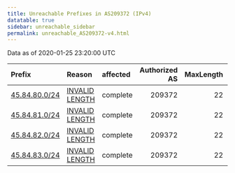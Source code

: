```yaml
---
title: Unreachable Prefixes in AS209372 (IPv4)
datatable: true
sidebar: unreachable_sidebar
permalink: unreachable_AS209372-v4.html
---
```


Data as of 2020-01-25 23:20:00 UTC


<div class="datatable-begin"></div>

| Prefix                                               | Reason                                                                                                   | affected   |   Authorized AS |   MaxLength | Anchor                                         |   unreachable /24s |
|:-----------------------------------------------------|:---------------------------------------------------------------------------------------------------------|:-----------|----------------:|------------:|:-----------------------------------------------|-------------------:|
| [45.84.80.0/24](https://stat.ripe.net/45.84.80.0/24) | [INVALID LENGTH](https://rpki-validator.ripe.net/announcement-preview?asn=AS209372&prefix=45.84.80.0/24) | complete   |          209372 |          22 | [RIPE](unreachable_RIPE_NCC_RPKI_Root-v4.html) |                  1 |
| [45.84.81.0/24](https://stat.ripe.net/45.84.81.0/24) | [INVALID LENGTH](https://rpki-validator.ripe.net/announcement-preview?asn=AS209372&prefix=45.84.81.0/24) | complete   |          209372 |          22 | [RIPE](unreachable_RIPE_NCC_RPKI_Root-v4.html) |                  1 |
| [45.84.82.0/24](https://stat.ripe.net/45.84.82.0/24) | [INVALID LENGTH](https://rpki-validator.ripe.net/announcement-preview?asn=AS209372&prefix=45.84.82.0/24) | complete   |          209372 |          22 | [RIPE](unreachable_RIPE_NCC_RPKI_Root-v4.html) |                  1 |
| [45.84.83.0/24](https://stat.ripe.net/45.84.83.0/24) | [INVALID LENGTH](https://rpki-validator.ripe.net/announcement-preview?asn=AS209372&prefix=45.84.83.0/24) | complete   |          209372 |          22 | [RIPE](unreachable_RIPE_NCC_RPKI_Root-v4.html) |                  1 |

<div class="datatable-end"></div>